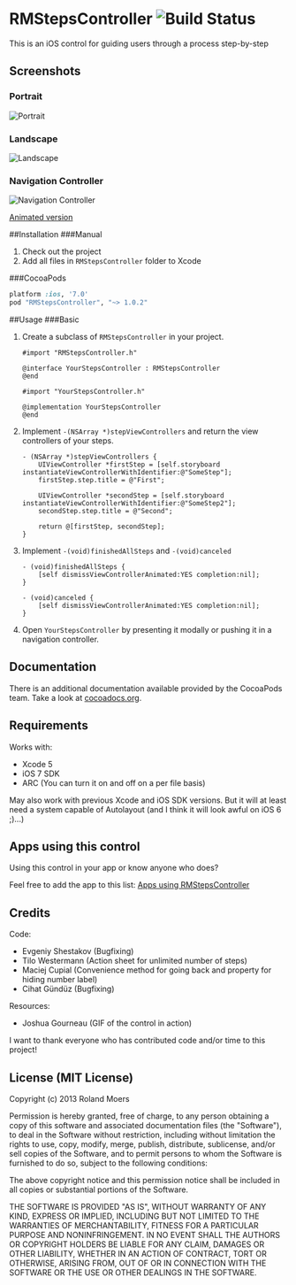 RMStepsController ![Build Status](https://travis-ci.org/CooperRS/RMStepsController.svg?branch=master)
=============================

This is an iOS control for guiding users through a process step-by-step

## Screenshots
### Portrait
![Portrait](http://cooperrs.github.io/RMStepsController/Images/Screen1.png)

### Landscape
![Landscape](http://cooperrs.github.io/RMStepsController/Images/Screen2.png)

### Navigation Controller
![Navigation Controller](http://cooperrs.github.io/RMStepsController/Images/Screen3.png)

[Animated version](http://cooperrs.github.io/RMStepsController/Images/Screen3-animated.gif)

##Installation
###Manual
1. Check out the project
2. Add all files in `RMStepsController` folder to Xcode

###CocoaPods
```ruby
platform :ios, '7.0'
pod "RMStepsController", "~> 1.0.2"
```

##Usage
###Basic
1. Create a subclass of `RMStepsController` in your project.
	
	```objc
	#import "RMStepsController.h"
	
	@interface YourStepsController : RMStepsController
	@end
	```
	
	```objc
	#import "YourStepsController.h"
	
	@implementation YourStepsController
	@end
	```
	
2. Implement `-(NSArray *)stepViewControllers` and return the view controllers of your steps.
	
	```objc
	- (NSArray *)stepViewControllers {
   		UIViewController *firstStep = [self.storyboard instantiateViewControllerWithIdentifier:@"SomeStep"];
	    firstStep.step.title = @"First";
 		
    	UIViewController *secondStep = [self.storyboard instantiateViewControllerWithIdentifier:@"SomeStep2"];
    	secondStep.step.title = @"Second";
    	
    	return @[firstStep, secondStep];
	}
	```
	
3. Implement `-(void)finishedAllSteps` and `-(void)canceled`
	
	```objc
	- (void)finishedAllSteps {
    	[self dismissViewControllerAnimated:YES completion:nil];
	}

	- (void)canceled {
    	[self dismissViewControllerAnimated:YES completion:nil];
	}
	```
	
4. Open `YourStepsController` by presenting it modally or pushing it in a navigation controller.

## Documentation
There is an additional documentation available provided by the CocoaPods team. Take a look at [cocoadocs.org](http://cocoadocs.org/docsets/RMStepsController/).

## Requirements
Works with:

* Xcode 5
* iOS 7 SDK
* ARC (You can turn it on and off on a per file basis)

May also work with previous Xcode and iOS SDK versions. But it will at least need a system capable of Autolayout (and I think it will look awful on iOS 6 ;)...)

## Apps using this control
Using this control in your app or know anyone who does?

Feel free to add the app to this list: [Apps using RMStepsController](https://github.com/CooperRS/RMStepsController/wiki/Apps-using-RMStepsController)

## Credits
Code:
* Evgeniy Shestakov (Bugfixing)
* Tilo Westermann (Action sheet for unlimited number of steps)
* Maciej Cupial (Convenience method for going back and property for hiding number label)
* Cihat Gündüz (Bugfixing)

Resources:
* Joshua Gourneau (GIF of the control in action)

I want to thank everyone who has contributed code and/or time to this project!

## License (MIT License)
Copyright (c) 2013 Roland Moers

Permission is hereby granted, free of charge, to any person obtaining a copy
of this software and associated documentation files (the "Software"), to deal
in the Software without restriction, including without limitation the rights
to use, copy, modify, merge, publish, distribute, sublicense, and/or sell
copies of the Software, and to permit persons to whom the Software is
furnished to do so, subject to the following conditions:

The above copyright notice and this permission notice shall be included in
all copies or substantial portions of the Software.

THE SOFTWARE IS PROVIDED "AS IS", WITHOUT WARRANTY OF ANY KIND, EXPRESS OR
IMPLIED, INCLUDING BUT NOT LIMITED TO THE WARRANTIES OF MERCHANTABILITY,
FITNESS FOR A PARTICULAR PURPOSE AND NONINFRINGEMENT. IN NO EVENT SHALL THE
AUTHORS OR COPYRIGHT HOLDERS BE LIABLE FOR ANY CLAIM, DAMAGES OR OTHER
LIABILITY, WHETHER IN AN ACTION OF CONTRACT, TORT OR OTHERWISE, ARISING FROM,
OUT OF OR IN CONNECTION WITH THE SOFTWARE OR THE USE OR OTHER DEALINGS IN
THE SOFTWARE.
